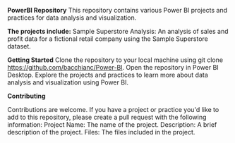 **PowerBI Repository**
This repository contains various Power BI projects and practices for data analysis and visualization.

**The projects include:**
Sample Superstore Analysis: An analysis of sales and profit data for a fictional retail company using the Sample Superstore dataset.

**Getting Started**
Clone the repository to your local machine using git clone https://github.com/bacchianc/Power-BI.
Open the repository in Power BI Desktop.
Explore the projects and practices to learn more about data analysis and visualization using Power BI.


**Contributing**

Contributions are welcome. If you have a project or practice you'd like to add to this repository, please create a pull request with the following information:
Project Name: The name of the project.
Description: A brief description of the project.
Files: The files included in the project.
